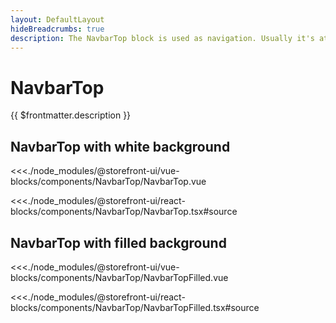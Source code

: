 ```yaml
---
layout: DefaultLayout
hideBreadcrumbs: true
description: The NavbarTop block is used as navigation. Usually it's at the top of a page and has elements like company logo, links to main categories or a menu button, search input and action buttons that can open a cart, wishlist or login modal. 
---
```


# NavbarTop

{{ $frontmatter.description }}

## NavbarTop with white background

<Showcase showcase-name="NavbarTop/NavbarTop" style="min-height: 500px;">

<!-- vue -->
<<<./node_modules/@storefront-ui/vue-blocks/components/NavbarTop/NavbarTop.vue
<!-- end vue -->
<!-- react -->
<<<./node_modules/@storefront-ui/react-blocks/components/NavbarTop/NavbarTop.tsx#source
<!-- end react -->

</Showcase>

## NavbarTop with filled background


<Showcase showcase-name="NavbarTop/NavbarTopFilled" style="min-height: 500px;">

<!-- vue -->
<<<./node_modules/@storefront-ui/vue-blocks/components/NavbarTop/NavbarTopFilled.vue
<!-- end vue -->
<!-- react -->
<<<./node_modules/@storefront-ui/react-blocks/components/NavbarTop/NavbarTopFilled.tsx#source
<!-- end react -->

</Showcase>
